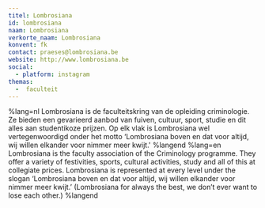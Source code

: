 ```yaml
---
titel: Lombrosiana
id: lombrosiana
naam: Lombrosiana
verkorte_naam: Lombrosiana
konvent: fk
contact: praeses@lombrosiana.be
website: http://www.lombrosiana.be
social:
  - platform: instagram
themas:
  -  faculteit
---
```


%lang=nl 
Lombrosiana is de faculteitskring van de opleiding criminologie. Ze bieden een gevarieerd aanbod van fuiven, cultuur, sport, studie en dit alles aan studentikoze prijzen. Op elk vlak is Lombrosiana wel vertegenwoordigd onder het motto ‘Lombrosiana boven en dat voor altijd, wij willen elkander voor nimmer meer kwijt.' 
%langend 
%lang=en Lombrosiana is the faculty association of the Criminology programme. They offer a variety of festivities, sports, cultural activities, study and all of this at collegiate prices. Lombrosiana is represented at every level under the slogan ‘Lombrosiana boven en dat voor altijd, wij willen elkander voor nimmer meer kwijt.’ (Lombrosiana for always the best, we don’t ever want to lose each other.) 
%langend
